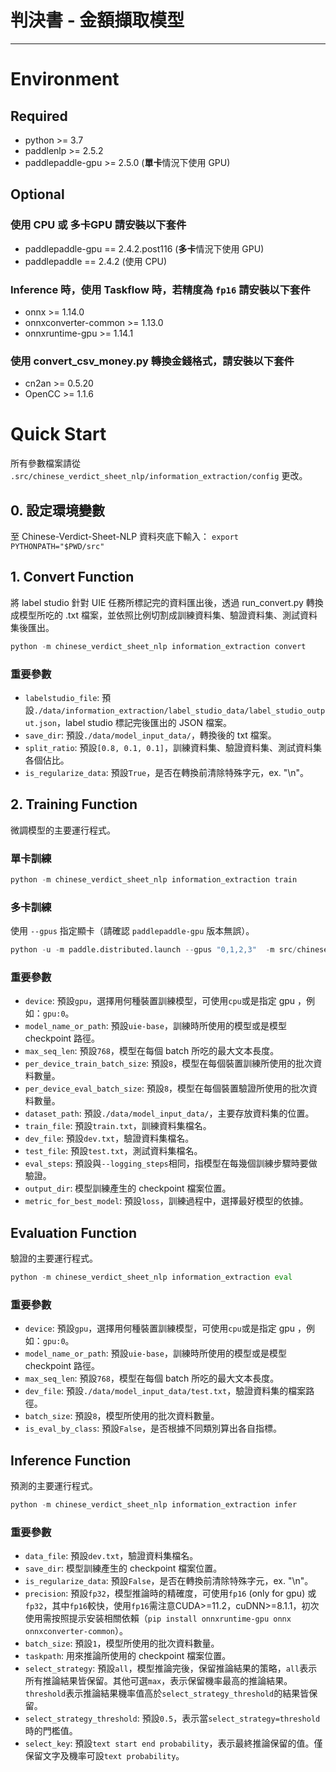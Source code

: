# 判決書 - 金額擷取模型

--- 
# Environment
## Required

- python >= 3.7
- paddlenlp >= 2.5.2
- paddlepaddle-gpu >= 2.5.0 (**單卡**情況下使用 GPU) 
## Optional
### 使用 CPU 或 多卡GPU 請安裝以下套件

- paddlepaddle-gpu == 2.4.2.post116 (**多卡**情況下使用 GPU)
- paddlepaddle == 2.4.2 (使用 CPU)

### Inference 時，使用 Taskflow 時，若精度為 `fp16` 請安裝以下套件

- onnx >= 1.14.0
- onnxconverter-common >= 1.13.0
- onnxruntime-gpu >= 1.14.1

### 使用 convert_csv_money.py 轉換金錢格式，請安裝以下套件

- cn2an >= 0.5.20
- OpenCC >= 1.1.6

# Quick Start

所有參數檔案請從 `.src/chinese_verdict_sheet_nlp/information_extraction/config` 更改。
## 0. 設定環境變數

至 Chinese-Verdict-Sheet-NLP 資料夾底下輸入：
`export PYTHONPATH="$PWD/src"`
## 1. Convert Function

將 label studio 針對 UIE 任務所標記完的資料匯出後，透過 run_convert.py 轉換成模型所吃的 .txt 檔案，並依照比例切割成訓練資料集、驗證資料集、測試資料集後匯出。

``` python
python -m chinese_verdict_sheet_nlp information_extraction convert
```
### 重要參數

- `labelstudio_file`: 預設`./data/information_extraction/label_studio_data/label_studio_output.json`，label studio 標記完後匯出的 JSON 檔案。
- `save_dir`: 預設`./data/model_input_data/`，轉換後的 txt 檔案。
- `split_ratio`: 預設`[0.8, 0.1, 0.1]`，訓練資料集、驗證資料集、測試資料集各個佔比。
- `is_regularize_data`: 預設`True`，是否在轉換前清除特殊字元，ex. "\n"。
## 2. Training Function

微調模型的主要運行程式。
### 單卡訓練

``` python
python -m chinese_verdict_sheet_nlp information_extraction train
```
### 多卡訓練

使用 `--gpus` 指定顯卡（請確認 `paddlepaddle-gpu` 版本無誤）。

``` python
python -u -m paddle.distributed.launch --gpus "0,1,2,3"  -m src/chinese_verdict_sheet_nlp information_extraction train
```

### 重要參數

- `device`: 預設`gpu`，選擇用何種裝置訓練模型，可使用`cpu`或是指定 gpu ，例如：`gpu:0`。
- `model_name_or_path`: 預設`uie-base`，訓練時所使用的模型或是模型 checkpoint 路徑。
- `max_seq_len`: 預設`768`，模型在每個 batch 所吃的最大文本長度。
- `per_device_train_batch_size`: 預設`8`，模型在每個裝置訓練所使用的批次資料數量。
- `per_device_eval_batch_size`: 預設`8`，模型在每個裝置驗證所使用的批次資料數量。
- `dataset_path`: 預設`./data/model_input_data/`，主要存放資料集的位置。
- `train_file`: 預設`train.txt`，訓練資料集檔名。
- `dev_file`: 預設`dev.txt`，驗證資料集檔名。
- `test_file`: 預設`test.txt`，測試資料集檔名。
- `eval_steps`: 預設與`--logging_steps`相同，指模型在每幾個訓練步驟時要做驗證。
- `output_dir`: 模型訓練產生的 checkpoint 檔案位置。
- `metric_for_best_model`: 預設`loss`，訓練過程中，選擇最好模型的依據。

## Evaluation Function

驗證的主要運行程式。

``` python
python -m chinese_verdict_sheet_nlp information_extraction eval
```

### 重要參數

- `device`: 預設`gpu`，選擇用何種裝置訓練模型，可使用`cpu`或是指定 gpu ，例如：`gpu:0`。
- `model_name_or_path`: 預設`uie-base`，訓練時所使用的模型或是模型 checkpoint 路徑。
- `max_seq_len`: 預設`768`，模型在每個 batch 所吃的最大文本長度。
- `dev_file`: 預設`./data/model_input_data/test.txt`，驗證資料集的檔案路徑。
- `batch_size`: 預設`8`，模型所使用的批次資料數量。
- `is_eval_by_class`: 預設`False`，是否根據不同類別算出各自指標。

## Inference Function

預測的主要運行程式。

``` python
python -m chinese_verdict_sheet_nlp information_extraction infer
```

### 重要參數

- `data_file`: 預設`dev.txt`，驗證資料集檔名。
- `save_dir`: 模型訓練產生的 checkpoint 檔案位置。
- `is_regularize_data`: 預設`False`，是否在轉換前清除特殊字元，ex. "\n"。
- `precision`: 預設`fp32`，模型推論時的精確度，可使用`fp16` (only for gpu) 或`fp32`，其中`fp16`較快，使用`fp16`需注意CUDA>=11.2，cuDNN>=8.1.1，初次使用需按照提示安装相關依賴（`pip install onnxruntime-gpu onnx onnxconverter-common`）。
- `batch_size`: 預設`1`，模型所使用的批次資料數量。
- `taskpath`: 用來推論所使用的 checkpoint 檔案位置。
- `select_strategy`: 預設`all`，模型推論完後，保留推論結果的策略，`all`表示所有推論結果皆保留。其他可選`max`，表示保留機率最高的推論結果。`threshold`表示推論結果機率值高於`select_strategy_threshold`的結果皆保留。
- `select_strategy_threshold`: 預設`0.5`，表示當`select_strategy=threshold`時的門檻值。
- `select_key`: 預設`text start end probability`，表示最終推論保留的值。僅保留文字及機率可設`text probability`。





